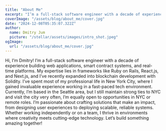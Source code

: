 ```yaml
---
title: "About Me"
excerpt: "I’m a full-stack software engineer with a decade of experience building web applications, smart contract systems, and real-time platforms."
coverImage: "/assets/blog/about_me/cover.jpg"
date: "2024-12-08T05:35:07.322Z"
author:
  name: Dmitry Jum
  picture: "/stellar/assets/images/intro_shot.jpeg"
ogImage:
  url: "/assets/blog/about_me/cover.jpg"
---
```


Hi, I’m Dmitry! I’m a full-stack software engineer with a decade of experience building web applications, smart contract systems, and real-time platforms. My expertise lies in frameworks like Ruby on Rails, React.js, and Next.js, and I’ve recently expanded into blockchain development with Solidity. I’ve spent most of my professional life in New York City, where I gained invaluable experience working in a fast-paced tech environment. Currently, I’m based in the Seattle area, but I still maintain strong ties to NYC and visit the city very often, I’m equally open to opportunities in NYC or remote roles. I’m passionate about crafting solutions that make an impact, from designing user experiences to deploying scalable, reliable systems. Whether working independently or on a team, I thrive in environments where creativity meets cutting-edge technology. Let’s build something amazing together!